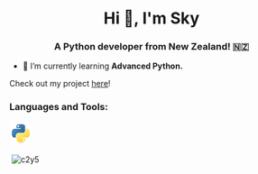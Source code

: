 <h1 align="center">Hi 👋, I'm Sky</h1>
<h3 align="center">A Python developer from New Zealand! 🇳🇿</h3>

- 🌱 I’m currently learning **Advanced Python.**

Check out my project [here](https://xyris-captcha.vercel.app/)!

<h3 align="left">Languages and Tools:</h3>
<p align="left"> <a href="https://www.python.org" target="_blank" rel="noreferrer"> <img src="https://raw.githubusercontent.com/devicons/devicon/master/icons/python/python-original.svg" alt="python" width="40" height="40"/> </a> </p>

<p>&nbsp;<img align="center" src="https://github-readme-stats.vercel.app/api?username=c2y5&show_icons=true&locale=en" alt="c2y5" /></p>
